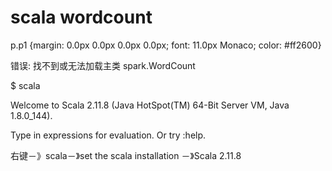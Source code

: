 # scala  wordcount

  
p.p1 {margin: 0.0px 0.0px 0.0px 0.0px; font: 11.0px Monaco; color: \#ff2600}  


错误: 找不到或无法加载主类 spark.WordCount

$    scala

Welcome to Scala 2.11.8 \(Java HotSpot\(TM\) 64-Bit Server VM, Java 1.8.0\_144\).

Type in expressions for evaluation. Or try :help.

右键－》scala－》set the scala installation －》Scala 2.11.8 



